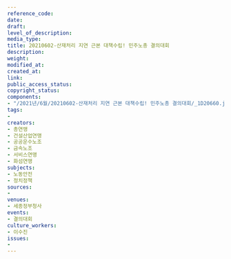 ```yaml
---
reference_code: 
date: 
draft: 
level_of_description: 
media_type: 
title: 20210602-산재처리 지연 근본 대책수립! 민주노총 결의대회
description: 
weight: 
modified_at: 
created_at: 
link: 
public_access_status: 
copyright_status: 
components:
- "/2021년/6월/20210602-산재처리 지연 근본 대책수립! 민주노총 결의대회/_1D20660.jpg"
tags:
- 
creators:
- 총연맹
- 건설산업연맹
- 공공운수노조
- 금속노조
- 서비스연맹
- 화섬연맹
subjects:
- 노동안전
- 정치정책
sources:
- 
venues:
- 세종정부청사
events:
- 결의대회
culture_workers:
- 이수진
issues:
- 
---
```

